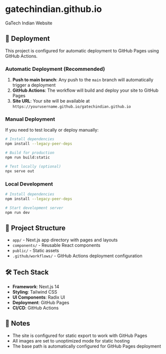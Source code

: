 # gatechindian.github.io
GaTech Indian Website

## 🚀 Deployment

This project is configured for automatic deployment to GitHub Pages using GitHub Actions.

### Automatic Deployment (Recommended)

1. **Push to main branch**: Any push to the `main` branch will automatically trigger a deployment
2. **GitHub Actions**: The workflow will build and deploy your site to GitHub Pages
3. **Site URL**: Your site will be available at `https://yourusername.github.io/gatechindian.github.io`

### Manual Deployment

If you need to test locally or deploy manually:

```bash
# Install dependencies
npm install --legacy-peer-deps

# Build for production
npm run build:static

# Test locally (optional)
npx serve out
```

### Local Development

```bash
# Install dependencies
npm install --legacy-peer-deps

# Start development server
npm run dev
```

## 📁 Project Structure

- `app/` - Next.js app directory with pages and layouts
- `components/` - Reusable React components
- `public/` - Static assets
- `.github/workflows/` - GitHub Actions deployment configuration

## 🛠️ Tech Stack

- **Framework**: Next.js 14
- **Styling**: Tailwind CSS
- **UI Components**: Radix UI
- **Deployment**: GitHub Pages
- **CI/CD**: GitHub Actions

## 📝 Notes

- The site is configured for static export to work with GitHub Pages
- All images are set to unoptimized mode for static hosting
- The base path is automatically configured for GitHub Pages deployment
